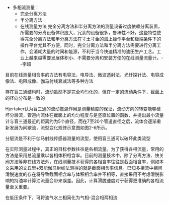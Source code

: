 - 多相流测量：
  - 完全分离方法
  - 半分离方法
  - 在线测量方法
完全分离方法和半分离方法的测量设备过度依赖分离装置，所需要的分离设备体积庞大，冗余的设备很多，鲁棒性不好，这些特性使得完全分离方法和半分离方法在寸土寸金的海上操作平台和极端条件下的操作平台尤其不方便。同时，完全分离方法和半分离方法需要进行分离工作，会消耗大量的时间和能源，不利于当今快速精准的油田生产工艺。工业上越来越需要发展体积小、不需要分离和安装方便的在线测量流量计。--李超

目前在线测量相含率的方法有电容法、电导法、微波透射法、光纤探针法、电容成像法、电阻成像、伽马射线衰减法等多种方法

存在盲三通结构时，流动虽然不是完全均匀化的，但在一定的流动条件下，截面上的径向分布是一致的

Hjertaker认为盲三通的流动搅混作用是测量精度的保证，流动方向的转变能够破坏分层流，管道内流体在截面上的均匀程度与是竖直位置的函数，并提出最小流量计与盲三通最近的距离约为5个直径，而在7至20个管道直径之后，流体会逐渐重新发展为间歇流，流型变化规律示意图如图2-6所示。

分层流是不利于伽马射线传感器测量的流型，使用盲三通可以破坏此类流型

在实际测量过程中，真正的目标参数往往是各相流量。为了获得各相流量，常用的方法是采用总流量乘以各相体积相含率。目前的测量技术中，除了分离方法、快关阀方法等非在线方法外，在线测量技术获得的各相含率往往是截面相含率，例如本文采用的文丘里+双能伽马射线法测得的就是截面相含率信息。已知多相流中相间滑脱速度的存在将导致截面相含率与体积相含率并不相等，直接采用不考虑滑脱影响的持油率计算油流量会带来误差。因此，计算滑脱速度对于获得更准确的各相流量至关重要。

在低压条件下，可将油气水三相简化为气相-混合相两相流

